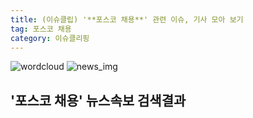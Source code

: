 ```yaml
---
title: (이슈클립) '**포스코 채용**' 관련 이슈, 기사 모아 보기
tag: 포스코 채용
category: 이슈클리핑
---
```

![wordcloud](https://s3.ap-northeast-2.amazonaws.com/lyrics101-wordcloud/2018-09-17-1537115903.png)
![news_img](https://user-images.githubusercontent.com/42597476/44507050-1206f400-a6e4-11e8-8d98-7ffbfebb353f.png)
## **'**포스코 채용**'** 뉴스속보 검색결과

